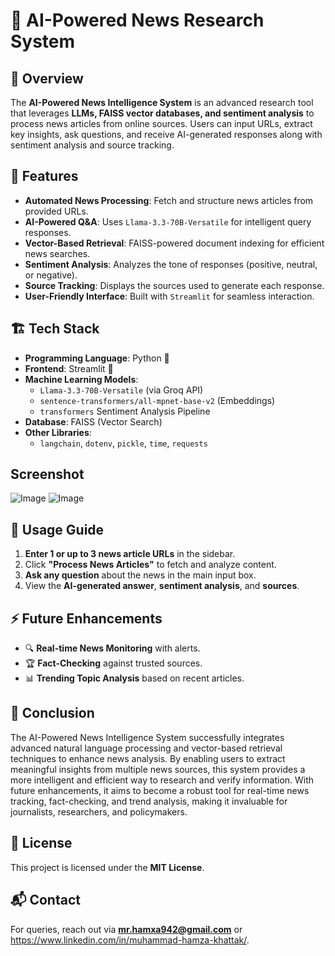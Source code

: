 # 📰 AI-Powered News Research System

## 📌 Overview
The **AI-Powered News Intelligence System** is an advanced research tool that leverages **LLMs, FAISS vector databases, and sentiment analysis** to process news articles from online sources. Users can input URLs, extract key insights, ask questions, and receive AI-generated responses along with sentiment analysis and source tracking.

## 🚀 Features
- **Automated News Processing**: Fetch and structure news articles from provided URLs.
- **AI-Powered Q&A**: Uses `Llama-3.3-70B-Versatile` for intelligent query responses.
- **Vector-Based Retrieval**: FAISS-powered document indexing for efficient news searches.
- **Sentiment Analysis**: Analyzes the tone of responses (positive, neutral, or negative).
- **Source Tracking**: Displays the sources used to generate each response.
- **User-Friendly Interface**: Built with `Streamlit` for seamless interaction.

## 🏗️ Tech Stack
- **Programming Language**: Python 🐍
- **Frontend**: Streamlit 🎨
- **Machine Learning Models**:
  - `Llama-3.3-70B-Versatile` (via Groq API)
  - `sentence-transformers/all-mpnet-base-v2` (Embeddings)
  - `transformers` Sentiment Analysis Pipeline
- **Database**: FAISS (Vector Search)
- **Other Libraries**:
  - `langchain`, `dotenv`, `pickle`, `time`, `requests`

## Screenshot
![Image](https://github.com/user-attachments/assets/f58bced1-56cf-4d51-b1f0-c69bf2feaad1)
![Image](https://github.com/user-attachments/assets/4474ded7-6e30-42cc-899a-236cfe65e740)

## 📖 Usage Guide
1. **Enter 1 or up to 3 news article URLs** in the sidebar.
2. Click **"Process News Articles"** to fetch and analyze content.
3. **Ask any question** about the news in the main input box.
4. View the **AI-generated answer**, **sentiment analysis**, and **sources**.

## ⚡ Future Enhancements
- 🔍 **Real-time News Monitoring** with alerts.
- 🏆 **Fact-Checking** against trusted sources.
- 📊 **Trending Topic Analysis** based on recent articles.

## 🏁 Conclusion
The AI-Powered News Intelligence System successfully integrates advanced natural language processing and vector-based retrieval techniques to enhance news analysis. By enabling users to extract meaningful insights from multiple news sources, this system provides a more intelligent and efficient way to research and verify information. With future enhancements, it aims to become a robust tool for real-time news tracking, fact-checking, and trend analysis, making it invaluable for journalists, researchers, and policymakers.

## 📜 License
This project is licensed under the **MIT License**.

## 📬 Contact
For queries, reach out via **mr.hamxa942@gmail.com** or https://www.linkedin.com/in/muhammad-hamza-khattak/.

